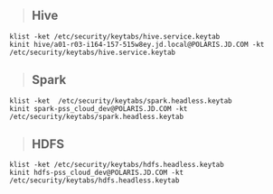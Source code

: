 



> ## Hive



```
klist -ket /etc/security/keytabs/hive.service.keytab
kinit hive/a01-r03-i164-157-515w8ey.jd.local@POLARIS.JD.COM -kt /etc/security/keytabs/hive.service.keytab 
```



> ## Spark



```
klist -ket  /etc/security/keytabs/spark.headless.keytab 
kinit spark-pss_cloud_dev@POLARIS.JD.COM -kt /etc/security/keytabs/spark.headless.keytab 
```



> ## HDFS



```
klist -ket /etc/security/keytabs/hdfs.headless.keytab
kinit hdfs-pss_cloud_dev@POLARIS.JD.COM -kt /etc/security/keytabs/hdfs.headless.keytab
```







